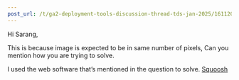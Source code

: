 ```yaml
---
post_url: /t/ga2-deployment-tools-discussion-thread-tds-jan-2025/161120/82
---
```

Hi Sarang,

This is because image is expected to be in same number of pixels, Can you mention how you are trying to solve.

I used the web software that’s mentioned in the question to solve. [Squoosh](https://squoosh.app/)